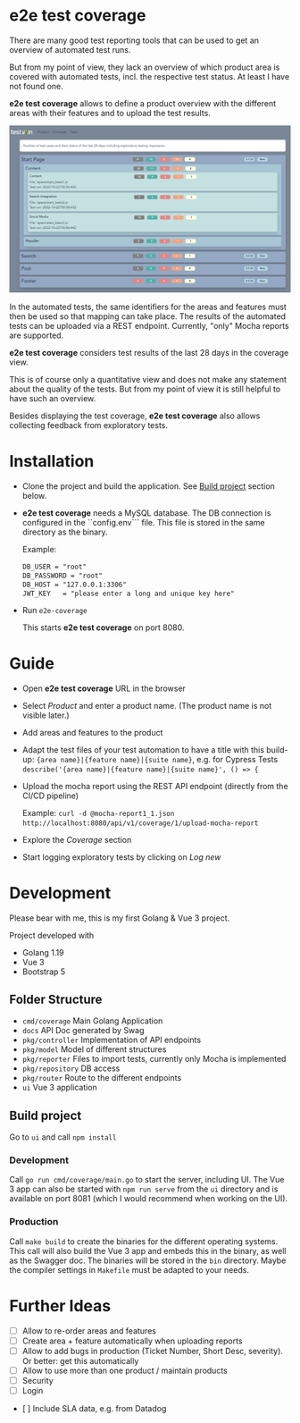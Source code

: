 # e2e test coverage 

There are many good test reporting tools that can be used to get an overview of automated test runs.

But from my point of view, they lack an overview of which product area is covered with automated tests, incl. the respective test status. At least I have not found one.

**e2e test coverage** allows to define a product overview with the different areas with their features and to upload the test results.

![e2e test coverage](e2e-test-coverage.png "e2e test coverage")

In the automated tests, the same identifiers for the areas and features must then be used so that mapping can take place. The results of the automated tests can be uploaded via a REST endpoint. Currently, "only" Mocha reports are supported.

**e2e test coverage** considers test results of the last 28 days in the coverage view.

This is of course only a quantitative view and does not make any statement about the quality of the tests. But from my point of view it is still helpful to have such an overview.

Besides displaying the test coverage, **e2e test coverage** also allows collecting feedback from exploratory tests.

# Installation
* Clone the project and build the application. See [Build project](#Build-project) section below.

* **e2e test coverage** needs a MySQL database. The DB connection is configured in the ``config.env``` file. This file is stored in the same directory as the binary.

  Example:
  ```
  DB_USER = "root"
  DB_PASSWORD = "root"
  DB_HOST = "127.0.0.1:3306"
  JWT_KEY   = "please enter a long and unique key here"
  ```
* Run ```e2e-coverage```

  This starts **e2e test coverage** on port 8080. 

# Guide 
* Open **e2e test coverage** URL in the browser
* Select _Product_ and enter a product name. (The product name is not visible later.)
* Add areas and features to the product
* Adapt the test files of your test automation to have a title with this build-up: ```{area name}|{feature name}|{suite name}```, e.g. for Cypress Tests ```describe('{area name}|{feature name}|{suite name}', () => {```
* Upload the mocha report using the REST API endpoint (directly from the CI/CD pipeline)

  Example:
  ```curl -d @mocha-report1_1.json http://localhost:8080/api/v1/coverage/1/upload-mocha-report```
* Explore the _Coverage_ section
* Start logging exploratory tests by clicking on _Log new_

# Development
Please bear with me, this is my first Golang & Vue 3 project.

Project developed with 
* Golang 1.19
* Vue 3
* Bootstrap 5

## Folder Structure
* ```cmd/coverage``` Main Golang Application
* ```docs``` API Doc generated by Swag
* ```pkg/controller``` Implementation of API endpoints
* ```pkg/model``` Model of different structures
* ```pkg/reporter``` Files to import tests, currently only Mocha is implemented
* ```pkg/repository``` DB access
* ```pkg/router``` Route to the different endpoints
* ```ui``` Vue 3 application

## Build project

Go to ```ui``` and call ```npm install```

### Development
Call ```go run cmd/coverage/main.go``` to start the server, including UI. The Vue 3 app can also be started with ```npm run serve``` from the ```ui``` directory and is available on port 8081 (which I would recommend when working on the UI).

### Production
Call ```make build``` to create the binaries for the different operating systems. This call will also build the Vue 3 app and embeds this in the binary, as well as the Swagger doc. The binaries will be stored in the ```bin``` directory.
Maybe the compiler settings in ```Makefile``` must be adapted to your needs.

# Further Ideas
- [ ] Allow to re-order areas and features
- [ ] Create area + feature automatically when uploading reports
- [ ] Allow to add bugs in production (Ticket Number, Short Desc, severity). Or better: get this automatically
- [ ] Allow to use more than one product / maintain products
- [ ] Security
- [ ] Login
- [ ] Include SLA data, e.g. from Datadog